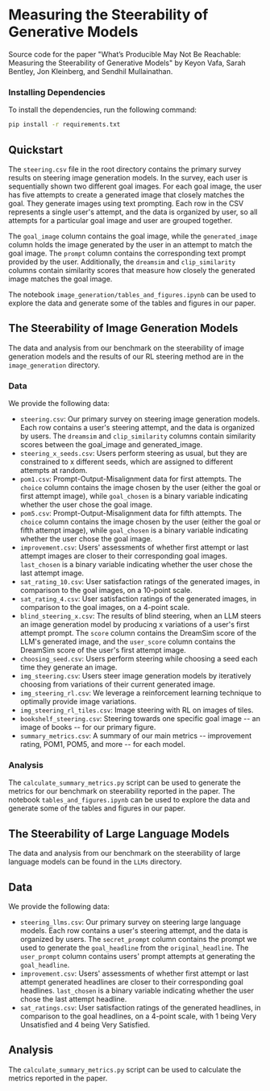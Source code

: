 
# Measuring the Steerability of Generative Models

Source code for the paper "What’s Producible May Not Be Reachable:
Measuring the Steerability of Generative Models" by Keyon Vafa, Sarah Bentley, Jon Kleinberg, and Sendhil Mullainathan.

### Installing Dependencies

To install the dependencies, run the following command:
```bash
pip install -r requirements.txt
```

## Quickstart
The `steering.csv` file in the root directory contains the primary survey results on steering image generation models. In the survey, each user is sequentially shown two different goal images. For each goal image, the user has five attempts to create a generated image that closely matches the goal. They generate images using text prompting. Each row in the CSV represents a single user's attempt, and the data is organized by user, so all attempts for a particular goal image and user are grouped together.

The `goal_image` column contains the goal image, while the `generated_image` column holds the image generated by the user in an attempt to match the goal image. The `prompt` column contains the corresponding text prompt provided by the user. Additionally, the `dreamsim` and `clip_similarity` columns contain similarity scores that measure how closely the generated image matches the goal image.

The notebook `image_generation/tables_and_figures.ipynb` can be used to explore the data and generate some of the tables and figures in our paper.


## The Steerability of Image Generation Models
The data and analysis from our benchmark on the steerability of image generation models and the results of our RL steering method are in the `image_generation` directory.

### Data
We provide the following data:
-  `steering.csv`: Our primary survey on steering image generation models. Each row contains a user's steering attempt, and the data is organized by users. The `dreamsim` and `clip_similarity` columns contain similarity scores between the goal_image and generated_image.
- `steering_x_seeds.csv`: Users perform steering as usual, but they are constrained to x different seeds, which are assigned to different attempts at random.
- `pom1.csv`: Prompt-Output-Misalignment data for first attempts. The `choice` column contains the image chosen by the user (either the goal or first attempt image), while `goal_chosen` is a binary variable indicating whether the user chose the goal image.
- `pom5.csv`: Prompt-Output-Misalignment data for fifth attempts. The `choice` column contains the image chosen by the user (either the goal or fifth attempt image), while `goal_chosen` is a binary variable indicating whether the user chose the goal image.
- `improvement.csv`: Users' assessments of whether first attempt or last attempt images are closer to their corresponding goal images. `last_chosen` is a binary variable indicating whether the user chose the last attempt image.
- `sat_rating_10.csv`: User satisfaction ratings of the generated images, in comparison to the goal images, on a 10-point scale.
- `sat_rating_4.csv`: User satisfaction ratings of the generated images, in comparison to the goal images, on a 4-point scale.
-  `blind_steering_x.csv`: The results of blind steering, when an LLM steers an image generation model by producing x variations of a user's first attempt prompt. The `score` column contains the DreamSim score of the LLM's generated image, and the `user_score` column contains the DreamSim score of the user's first attempt image.
- `choosing_seed.csv`: Users perform steering while choosing a seed each time they generate an image.
- `img_steering.csv`: Users steer image generation models by iteratively choosing from variations of their current generated image.
- `img_steering_rl.csv`: We leverage a reinforcement learning technique to optimally provide image variations.
- `img_steering_rl_tiles.csv`: Image steering with RL on images of tiles.
- `bookshelf_steering.csv`: Steering towards one specific goal image -- an image of books -- for our primary figure.
- `summary_metrics.csv`: A summary of our main metrics -- improvement rating, POM1, POM5, and more -- for each model.

### Analysis
The `calculate_summary_metrics.py` script can be used to generate the metrics for our benchmark on steerability reported in the paper. The notebook `tables_and_figures.ipynb` can be used to explore the data and generate some of the tables and figures in our paper.


## The Steerability of Large Language Models
The data and analysis from our benchmark on the steerability of large language models can be found in the `LLMs` directory.

## Data
We provide the following data:
-  `steering_llms.csv`: Our primary survey on steering large language models. Each row contains a user's steering attempt, and the data is organized by users. The `secret_prompt` column contains the prompt we used to generate the `goal_headline` from the `original_headline`. The `user_prompt` column contains users' prompt attempts at generating the `goal_headline`.
- `improvement.csv`: Users' assessments of whether first attempt or last attempt generated headlines are closer to their corresponding goal headlines. `last_chosen` is a binary variable indicating whether the user chose the last attempt headline.
- `sat_ratings.csv`: User satisfaction ratings of the generated headlines, in comparison to the goal headlines, on a 4-point scale, with 1 being Very Unsatisfied and 4 being Very Satisfied.

## Analysis
The `calculate_summary_metrics.py` script can be used to calculate the metrics reported in the paper.
